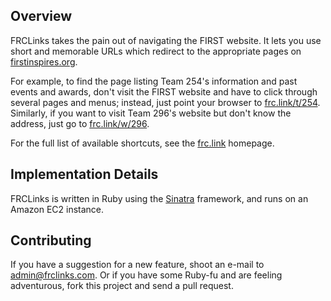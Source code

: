 ## Overview

FRCLinks takes the pain out of navigating the FIRST website. It lets you use short and memorable URLs which
redirect to the appropriate pages on [firstinspires.org](http://firstinspires.org).

For example, to find the page listing Team 254's information and past events and awards, don't visit
the FIRST website and have to click through several pages and menus; instead, just point your browser to
[frc.link/t/254](http://frc.link/t/254). Similarly, if you want to visit Team 296's website but don't
know the address, just go to [frc.link/w/296](http://frc.link/w/296).

For the full list of available shortcuts, see the [frc.link](http://frc.link) homepage.

## Implementation Details

FRCLinks is written in Ruby using the [Sinatra](http://www.sinatrarb.com) framework, and runs on an Amazon EC2
instance.

## Contributing

If you have a suggestion for a new feature, shoot an e-mail to
[admin@frclinks.com](mailto:admin@frclinks.com). Or if you have some Ruby-fu and are feeling adventurous,
fork this project and send a pull request.
